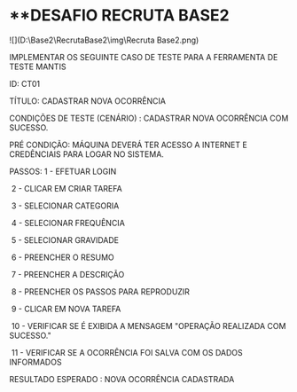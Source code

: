 # **DESAFIO RECRUTA BASE2

![](D:\Base2\RecrutaBase2\img\Recruta Base2.png)



IMPLEMENTAR OS SEGUINTE CASO DE TESTE PARA A FERRAMENTA DE  TESTE MANTIS

ID: CT01

TÍTULO: CADASTRAR NOVA OCORRÊNCIA

CONDIÇÕES DE TESTE (CENÁRIO) : CADASTRAR NOVA OCORRÊNCIA COM SUCESSO.

PRÉ CONDIÇÃO: MÁQUINA DEVERÁ TER ACESSO A INTERNET E CREDÊNCIAIS PARA LOGAR NO SISTEMA.

PASSOS: 1 - EFETUAR LOGIN

​				2 - CLICAR EM CRIAR TAREFA

​				3 - SELECIONAR CATEGORIA

​				4 - SELECIONAR FREQUÊNCIA

​				5 - SELECIONAR GRAVIDADE

​				6 - PREENCHER O RESUMO

​				7 - PREENCHER A DESCRIÇÃO

​				8 - PREENCHER OS PASSOS PARA REPRODUZIR

​				9 - CLICAR EM NOVA TAREFA

​				10 - VERIFICAR SE É EXIBIDA A MENSAGEM "OPERAÇÃO REALIZADA COM SUCESSO."

​				11 - VERIFICAR SE A OCORRÊNCIA FOI SALVA COM OS DADOS INFORMADOS

RESULTADO ESPERADO : NOVA OCORRÊNCIA CADASTRADA



